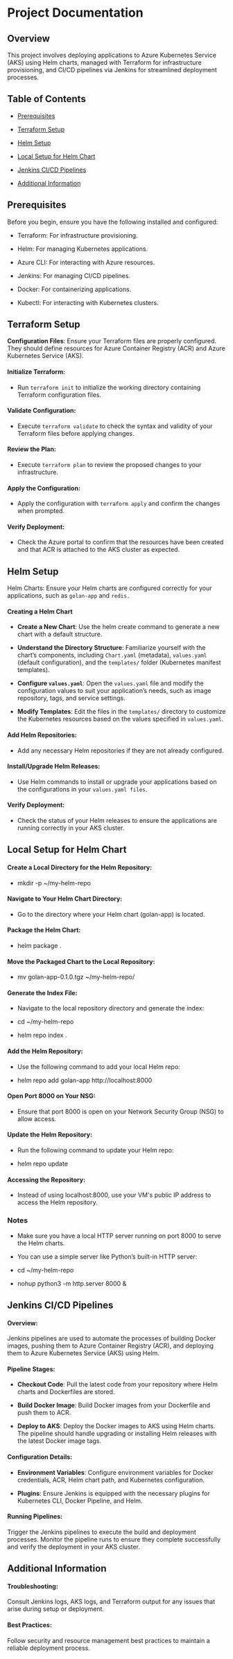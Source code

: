 # Project Documentation
## Overview
This project involves deploying applications to Azure Kubernetes Service (AKS) using Helm charts, managed with Terraform for infrastructure provisioning, and CI/CD pipelines via Jenkins for streamlined deployment processes.

## Table of Contents
- [Prerequisites](https://github.com/Mujadid13/golan-app2/blob/main/README.md#prerequisites)
* [Terraform Setup](https://github.com/Mujadid13/golan-app2/main/README.md#terraform-setup)
+ [Helm Setup](https://github.com/Mujadid13/golan-app2/main/README.md#helm-setup)
- [Local Setup for Helm Chart](https://github.com/Mujadid13/golan-app2/main/README.md#local-setup-for-helm-chart)
* [Jenkins CI/CD Pipelines](https://github.com/Mujadid13/golan-app2/main/README.md#jenkins-cicd-pipelines)
+ [Additional Information](https://github.com/Mujadid13/golan-app2/main/README.md#additional-information)

## Prerequisites
Before you begin, ensure you have the following installed and configured:

- Terraform: For infrastructure provisioning.
* Helm: For managing Kubernetes applications.
+ Azure CLI: For interacting with Azure resources.
- Jenkins: For managing CI/CD pipelines.
* Docker: For containerizing applications.
+ Kubectl: For interacting with Kubernetes clusters.
## Terraform Setup
 **Configuration Files**: Ensure your Terraform files are properly configured. They should define resources for Azure Container Registry (ACR) and Azure Kubernetes Service (AKS).

#### Initialize Terraform:
- Run `terraform init` to initialize the working directory containing Terraform configuration files.

#### Validate Configuration:
- Execute `terraform validate` to check the syntax and validity of your Terraform files before applying changes.

#### Review the Plan:
- Execute `terraform plan` to review the proposed changes to your infrastructure.

#### Apply the Configuration:
- Apply the configuration with `terraform apply` and confirm the changes when prompted.

#### Verify Deployment:
- Check the Azure portal to confirm that the resources have been created and that ACR is attached to the AKS cluster as expected.

## Helm Setup
Helm Charts: Ensure your Helm charts are configured correctly for your applications, such as `golan-app` and `redis.`

#### Creating a Helm Chart

- **Create a New Chart**: Use the helm create command to generate a new chart with a default structure.
* **Understand the Directory Structure**: Familiarize yourself with the chart’s components, including `Chart.yaml` (metadata), `values.yaml` (default configuration), and the `templates/` folder (Kubernetes manifest templates).
+ **Configure `values.yaml`**: Open the `values.yaml` file and modify the configuration values to suit your application’s needs, such as image repository, tags, and service settings.
- **Modify Templates**: Edit the files in the `templates/` directory to customize the Kubernetes resources based on the values specified in `values.yaml`.

#### Add Helm Repositories:
- Add any necessary Helm repositories if they are not already configured.

#### Install/Upgrade Helm Releases:
- Use Helm commands to install or upgrade your applications based on the configurations in your `values.yaml files`.

#### Verify Deployment:
- Check the status of your Helm releases to ensure the applications are running correctly in your AKS cluster.

## Local Setup for Helm Chart

#### Create a Local Directory for the Helm Repository:
- mkdir -p ~/my-helm-repo

#### Navigate to Your Helm Chart Directory: 
- Go to the directory where your Helm chart (golan-app) is located.

#### Package the Helm Chart:
- helm package .

#### Move the Packaged Chart to the Local Repository:
- mv golan-app-0.1.0.tgz ~/my-helm-repo/

#### Generate the Index File: 
- Navigate to the local repository directory and generate the index:
* cd ~/my-helm-repo
+ helm repo index .

#### Add the Helm Repository: 
- Use the following command to add your local Helm repo:
* helm repo add golan-app http://localhost:8000

#### Open Port 8000 on Your NSG: 
- Ensure that port 8000 is open on your Network Security Group (NSG) to allow access.

#### Update the Helm Repository: 
- Run the following command to update your Helm repo:
* helm repo update

#### Accessing the Repository: 
- Instead of using localhost:8000, use your VM's public IP address to access the Helm repository.

### Notes
- Make sure you have a local HTTP server running on port 8000 to serve the Helm charts.
* You can use a simple server like Python’s built-in HTTP server:
+ cd ~/my-helm-repo
- nohup python3 -m http.server 8000 &

## Jenkins CI/CD Pipelines
#### Overview:
Jenkins pipelines are used to automate the processes of building Docker images, pushing them to Azure Container Registry (ACR), and deploying them to Azure Kubernetes Service (AKS) using Helm.

#### Pipeline Stages:

- **Checkout Code**: Pull the latest code from your repository where Helm charts and Dockerfiles are stored.

* **Build Docker Image**: Build Docker images from your Dockerfile and push them to ACR.

+ **Deploy to AKS**: Deploy the Docker images to AKS using Helm charts. The pipeline should handle upgrading or installing Helm releases with the latest Docker image tags.

#### Configuration Details:

- **Environment Variables**: Configure environment variables for Docker credentials, ACR, Helm chart path, and Kubernetes configuration.

* **Plugins**: Ensure Jenkins is equipped with the necessary plugins for Kubernetes CLI, Docker Pipeline, and Helm.

#### Running Pipelines:
Trigger the Jenkins pipelines to execute the build and deployment processes. Monitor the pipeline runs to ensure they complete successfully and verify the deployment in your AKS cluster.

## Additional Information
#### Troubleshooting:
Consult Jenkins logs, AKS logs, and Terraform output for any issues that arise during setup or deployment.

#### Best Practices:
Follow security and resource management best practices to maintain a reliable deployment process.
